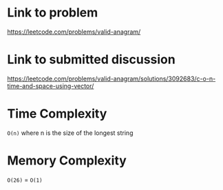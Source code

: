 # Link to problem
https://leetcode.com/problems/valid-anagram/

# Link to submitted discussion
https://leetcode.com/problems/valid-anagram/solutions/3092683/c-o-n-time-and-space-using-vector/

# Time Complexity
`O(n)` where n is the size of the longest string

# Memory Complexity
`O(26)` = `O(1)`
